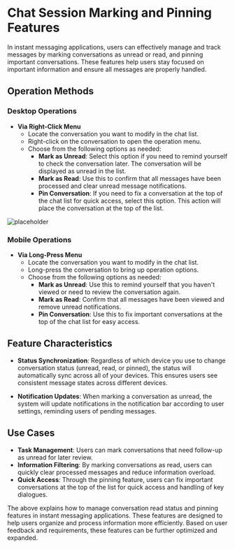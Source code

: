 # Chat Session Marking and Pinning Features

In instant messaging applications, users can effectively manage and track messages by marking conversations as unread or read, and pinning important conversations. These features help users stay focused on important information and ensure all messages are properly handled.

## Operation Methods

### Desktop Operations

- **Via Right-Click Menu**
  - Locate the conversation you want to modify in the chat list.
  - Right-click on the conversation to open the operation menu.
  - Choose from the following options as needed:
    - **Mark as Unread**: Select this option if you need to remind yourself to check the conversation later. The conversation will be displayed as unread in the list.
    - **Mark as Read**: Use this to confirm that all messages have been processed and clear unread message notifications.
    - **Pin Conversation**: If you need to fix a conversation at the top of the chat list for quick access, select this option. This action will place the conversation at the top of the list.

![placeholder](/images/en/im__1.png)

### Mobile Operations

- **Via Long-Press Menu**
  - Locate the conversation you want to modify in the chat list.
  - Long-press the conversation to bring up operation options.
  - Choose from the following options as needed:
    - **Mark as Unread**: Use this to remind yourself that you haven't viewed or need to review the conversation again.
    - **Mark as Read**: Confirm that all messages have been viewed and remove unread notifications.
    - **Pin Conversation**: Use this to fix important conversations at the top of the chat list for easy access.

<!-- ![placeholder](https://via.placeholder.com/400x800.png) -->

## Feature Characteristics

- **Status Synchronization**: Regardless of which device you use to change conversation status (unread, read, or pinned), the status will automatically sync across all of your devices. This ensures users see consistent message states across different devices.

- **Notification Updates**: When marking a conversation as unread, the system will update notifications in the notification bar according to user settings, reminding users of pending messages.

## Use Cases

- **Task Management**: Users can mark conversations that need follow-up as unread for later review.
- **Information Filtering**: By marking conversations as read, users can quickly clear processed messages and reduce information overload.
- **Quick Access**: Through the pinning feature, users can fix important conversations at the top of the list for quick access and handling of key dialogues.

The above explains how to manage conversation read status and pinning features in instant messaging applications. These features are designed to help users organize and process information more efficiently. Based on user feedback and requirements, these features can be further optimized and expanded.
